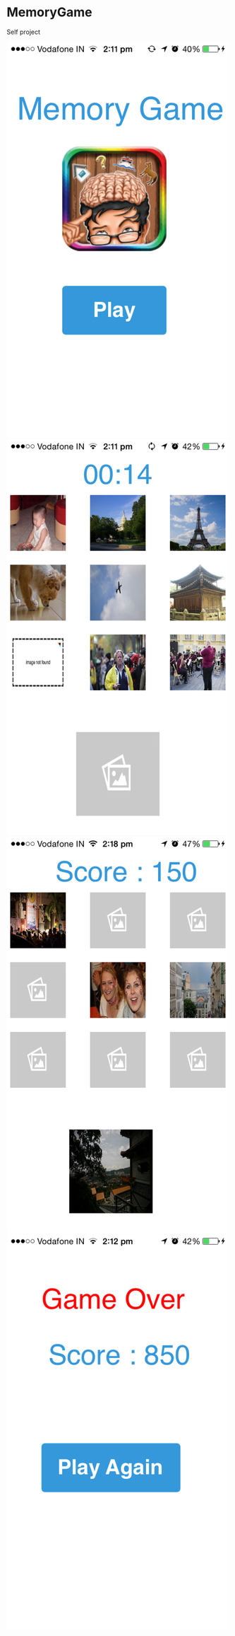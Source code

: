 MemoryGame
==========

Self project

![Alt text](/MemoryGame/0.PNG?raw=true "Start Screen")
![Alt text](/MemoryGame/1.PNG?raw=true )
![Alt text](/MemoryGame/2.PNG?raw=true )
![Alt text](/MemoryGame/3.PNG?raw=true )
